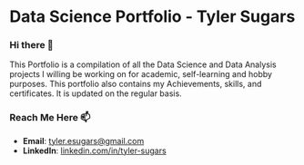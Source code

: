# Data Science Portfolio - Tyler Sugars
### Hi there 👋
This Portfolio is a compilation of all the Data Science and Data Analysis projects I willing be working on for academic, self-learning and hobby purposes. This portfolio also contains my Achievements, skills, and certificates. It is updated on the regular basis.

### Reach Me Here 📫
- **Email**: [tyler.esugars@gmail.com](tyler.esugars@gmail.com)
- **LinkedIn**: [linkedin.com/in/tyler-sugars](https://www.linkedin.com/in/tyler-sugars/)
<!--

Here are some ideas to get you started:
- 🔭 I’m currently working on ...
- 🌱 I’m currently learning ...
- 👯 I’m looking to collaborate on ...
- 🤔 I’m looking for help with ...
- 💬 Ask me about ...
- 😄 Pronouns: ...
- ⚡ Fun fact: ...
-->
